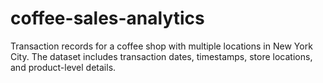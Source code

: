 # coffee-sales-analytics
Transaction records for a coffee shop with multiple locations in New York City. The dataset includes transaction dates, timestamps, store locations, and product-level details.
